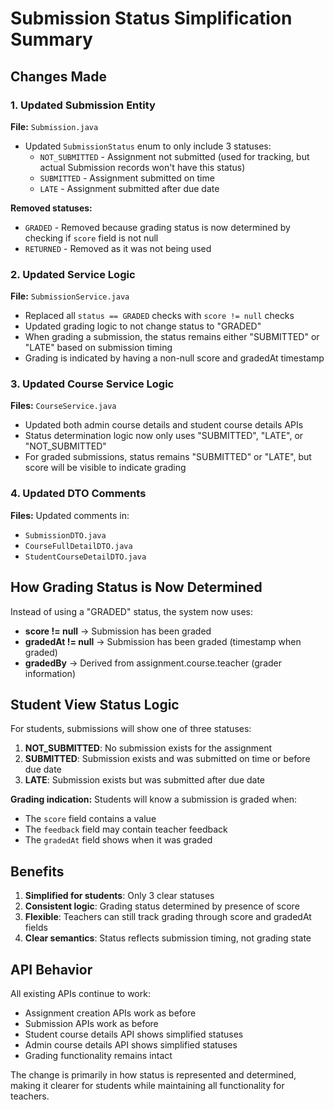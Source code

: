 # Submission Status Simplification Summary

## Changes Made

### 1. Updated Submission Entity
**File:** `Submission.java`
- Updated `SubmissionStatus` enum to only include 3 statuses:
  - `NOT_SUBMITTED` - Assignment not submitted (used for tracking, but actual Submission records won't have this status)
  - `SUBMITTED` - Assignment submitted on time
  - `LATE` - Assignment submitted after due date

**Removed statuses:**
- `GRADED` - Removed because grading status is now determined by checking if `score` field is not null
- `RETURNED` - Removed as it was not being used

### 2. Updated Service Logic
**File:** `SubmissionService.java`
- Replaced all `status == GRADED` checks with `score != null` checks
- Updated grading logic to not change status to "GRADED"
- When grading a submission, the status remains either "SUBMITTED" or "LATE" based on submission timing
- Grading is indicated by having a non-null score and gradedAt timestamp

### 3. Updated Course Service Logic
**Files:** `CourseService.java`
- Updated both admin course details and student course details APIs
- Status determination logic now only uses "SUBMITTED", "LATE", or "NOT_SUBMITTED"
- For graded submissions, status remains "SUBMITTED" or "LATE", but score will be visible to indicate grading

### 4. Updated DTO Comments
**Files:** Updated comments in:
- `SubmissionDTO.java`
- `CourseFullDetailDTO.java`  
- `StudentCourseDetailDTO.java`

## How Grading Status is Now Determined

Instead of using a "GRADED" status, the system now uses:
- **score != null** → Submission has been graded
- **gradedAt != null** → Submission has been graded (timestamp when graded)
- **gradedBy** → Derived from assignment.course.teacher (grader information)

## Student View Status Logic

For students, submissions will show one of three statuses:

1. **NOT_SUBMITTED**: No submission exists for the assignment
2. **SUBMITTED**: Submission exists and was submitted on time or before due date
3. **LATE**: Submission exists but was submitted after due date

**Grading indication:** Students will know a submission is graded when:
- The `score` field contains a value
- The `feedback` field may contain teacher feedback
- The `gradedAt` field shows when it was graded

## Benefits

1. **Simplified for students**: Only 3 clear statuses
2. **Consistent logic**: Grading status determined by presence of score
3. **Flexible**: Teachers can still track grading through score and gradedAt fields
4. **Clear semantics**: Status reflects submission timing, not grading state

## API Behavior

All existing APIs continue to work:
- Assignment creation APIs work as before
- Submission APIs work as before  
- Student course details API shows simplified statuses
- Admin course details API shows simplified statuses
- Grading functionality remains intact

The change is primarily in how status is represented and determined, making it clearer for students while maintaining all functionality for teachers.
